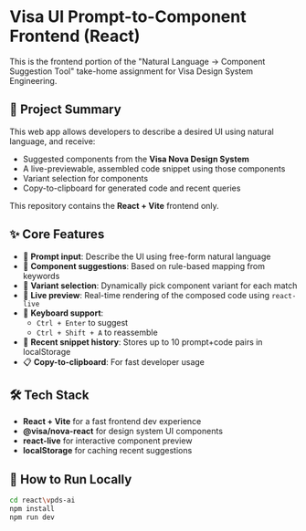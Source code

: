 # Visa UI Prompt-to-Component Frontend (React)

This is the frontend portion of the "Natural Language → Component Suggestion Tool" take-home assignment for Visa Design System Engineering.

## 🧩 Project Summary

This web app allows developers to describe a desired UI using natural language, and receive:

- Suggested components from the **Visa Nova Design System**
- A live-previewable, assembled code snippet using those components
- Variant selection for components
- Copy-to-clipboard for generated code and recent queries

This repository contains the **React + Vite** frontend only.

## ✨ Core Features

- 📝 **Prompt input**: Describe the UI using free-form natural language
- 🧠 **Component suggestions**: Based on rule-based mapping from keywords
- 🧩 **Variant selection**: Dynamically pick component variant for each match
- 👀 **Live preview**: Real-time rendering of the composed code using `react-live`
- 🧠 **Keyboard support**: 
  - `Ctrl + Enter` to suggest
  - `Ctrl + Shift + A` to reassemble
- 💾 **Recent snippet history**: Stores up to 10 prompt+code pairs in localStorage
- 📋 **Copy-to-clipboard**: For fast developer usage

## 🛠️ Tech Stack

- **React + Vite** for a fast frontend dev experience
- **@visa/nova-react** for design system UI components
- **react-live** for interactive component preview
- **localStorage** for caching recent suggestions

## 🚀 How to Run Locally

```bash
cd react\vpds-ai
npm install
npm run dev


